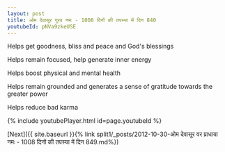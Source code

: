 ```yaml
---
layout: post
title: ओम देवासूर गुरव नमः - 1008 दिनों की तपस्या में दिन 840
youtubeId: pNVa9zkeUSE
---
```

 
 
Helps get goodness, bliss and peace and God's blessings
 
Helps remain focused, help generate inner energy 
 
Helps boost physical and mental health 
 
Helps remain grounded and generates a sense of gratitude towards the greater power 
 
Helps reduce bad karma
 
 
 
 


{% include youtubePlayer.html id=page.youtubeId %}
 
[Next]({{ site.baseurl }}{% link  split1/_posts/2012-10-30-ओम देवासूर वर प्राधाया नमः - 1008 दिनों की तपस्या में दिन 849.md%})
 
